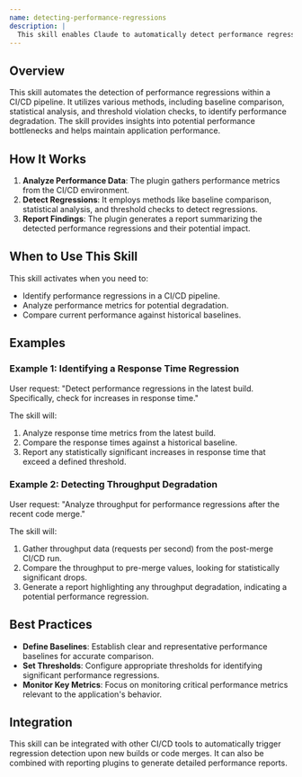 ```yaml
---
name: detecting-performance-regressions
description: |
  This skill enables Claude to automatically detect performance regressions in a CI/CD pipeline. It analyzes performance metrics, such as response time and throughput, and compares them against baselines or thresholds. Use this skill when the user requests to "detect performance regressions", "analyze performance metrics for regressions", or "find performance degradation" in a CI/CD environment. The skill is also triggered when the user mentions "baseline comparison", "statistical significance analysis", or "performance budget violations". It helps identify and report performance issues early in the development cycle.
---
```


## Overview

This skill automates the detection of performance regressions within a CI/CD pipeline. It utilizes various methods, including baseline comparison, statistical analysis, and threshold violation checks, to identify performance degradation. The skill provides insights into potential performance bottlenecks and helps maintain application performance.

## How It Works

1. **Analyze Performance Data**: The plugin gathers performance metrics from the CI/CD environment.
2. **Detect Regressions**: It employs methods like baseline comparison, statistical analysis, and threshold checks to detect regressions.
3. **Report Findings**: The plugin generates a report summarizing the detected performance regressions and their potential impact.

## When to Use This Skill

This skill activates when you need to:
- Identify performance regressions in a CI/CD pipeline.
- Analyze performance metrics for potential degradation.
- Compare current performance against historical baselines.

## Examples

### Example 1: Identifying a Response Time Regression

User request: "Detect performance regressions in the latest build. Specifically, check for increases in response time."

The skill will:
1. Analyze response time metrics from the latest build.
2. Compare the response times against a historical baseline.
3. Report any statistically significant increases in response time that exceed a defined threshold.

### Example 2: Detecting Throughput Degradation

User request: "Analyze throughput for performance regressions after the recent code merge."

The skill will:
1. Gather throughput data (requests per second) from the post-merge CI/CD run.
2. Compare the throughput to pre-merge values, looking for statistically significant drops.
3. Generate a report highlighting any throughput degradation, indicating a potential performance regression.

## Best Practices

- **Define Baselines**: Establish clear and representative performance baselines for accurate comparison.
- **Set Thresholds**: Configure appropriate thresholds for identifying significant performance regressions.
- **Monitor Key Metrics**: Focus on monitoring critical performance metrics relevant to the application's behavior.

## Integration

This skill can be integrated with other CI/CD tools to automatically trigger regression detection upon new builds or code merges. It can also be combined with reporting plugins to generate detailed performance reports.